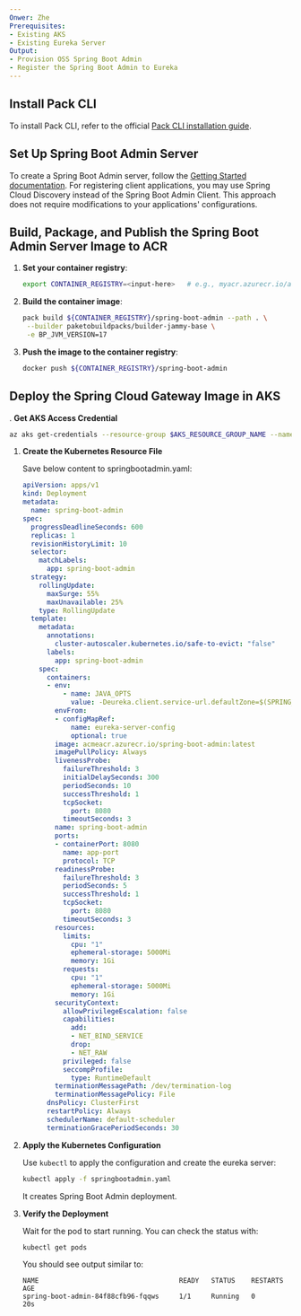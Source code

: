```yaml
---
Onwer: Zhe
Prerequisites:
- Existing AKS
- Existing Eureka Server
Output:
- Provision OSS Spring Boot Admin
- Register the Spring Boot Admin to Eureka
---
```


## Install Pack CLI

To install Pack CLI, refer to the official [Pack CLI installation guide](https://buildpacks.io/docs/for-platform-operators/how-to/integrate-ci/pack/).

## Set Up Spring Boot Admin Server

To create a Spring Boot Admin server, follow the [Getting Started documentation](https://docs.spring-boot-admin.com/3.0.0/getting-started.html). For registering client applications, you may use Spring Cloud Discovery instead of the Spring Boot Admin Client. This approach does not require modifications to your applications' configurations.

## Build, Package, and Publish the Spring Boot Admin Server Image to ACR

1. **Set your container registry**:
   ```bash
   export CONTAINER_REGISTRY=<input-here>   # e.g., myacr.azurecr.io/acme-fitness-store or myname/acme-fitness-store
   ```

1. **Build the container image**:
   ```bash
   pack build ${CONTAINER_REGISTRY}/spring-boot-admin --path . \
    --builder paketobuildpacks/builder-jammy-base \
    -e BP_JVM_VERSION=17
   ```

1. **Push the image to the container registry**:
   ```bash
   docker push ${CONTAINER_REGISTRY}/spring-boot-admin
   ```
## Deploy the Spring Cloud Gateway Image in AKS

. **Get AKS Access Credential**

   ```bash
   az aks get-credentials --resource-group $AKS_RESOURCE_GROUP_NAME --name $AKS_CLUSTER_NAME --subscription $AKS_SUBSCRIPTION_ID --admin
   ```

1. **Create the Kubernetes Resource File**

   Save below content to springbootadmin.yaml:

   ```yaml
   apiVersion: apps/v1
   kind: Deployment
   metadata:
     name: spring-boot-admin
   spec:
     progressDeadlineSeconds: 600
     replicas: 1
     revisionHistoryLimit: 10
     selector:
       matchLabels:
         app: spring-boot-admin
     strategy:
       rollingUpdate:
         maxSurge: 55%
         maxUnavailable: 25%
       type: RollingUpdate
     template:
       metadata:
         annotations:
           cluster-autoscaler.kubernetes.io/safe-to-evict: "false"
         labels:
           app: spring-boot-admin
       spec:
         containers:
         - env:
             - name: JAVA_OPTS
               value: -Deureka.client.service-url.defaultZone=$(SPRING_EUREKA_SERVICE_URL)
           envFrom:
           - configMapRef:
               name: eureka-server-config
               optional: true
           image: acmeacr.azurecr.io/spring-boot-admin:latest
           imagePullPolicy: Always
           livenessProbe:
             failureThreshold: 3
             initialDelaySeconds: 300
             periodSeconds: 10
             successThreshold: 1
             tcpSocket:
               port: 8080
             timeoutSeconds: 3
           name: spring-boot-admin
           ports:
           - containerPort: 8080
             name: app-port
             protocol: TCP
           readinessProbe:
             failureThreshold: 3
             periodSeconds: 5
             successThreshold: 1
             tcpSocket:
               port: 8080
             timeoutSeconds: 3
           resources:
             limits:
               cpu: "1"
               ephemeral-storage: 5000Mi
               memory: 1Gi
             requests:
               cpu: "1"
               ephemeral-storage: 5000Mi
               memory: 1Gi
           securityContext:
             allowPrivilegeEscalation: false
             capabilities:
               add:
               - NET_BIND_SERVICE
               drop:
               - NET_RAW
             privileged: false
             seccompProfile:
               type: RuntimeDefault
           terminationMessagePath: /dev/termination-log
           terminationMessagePolicy: File
         dnsPolicy: ClusterFirst
         restartPolicy: Always
         schedulerName: default-scheduler
         terminationGracePeriodSeconds: 30
   ```

1. **Apply the Kubernetes Configuration**

   Use `kubectl` to apply the configuration and create the eureka server:

   ```bash
   kubectl apply -f springbootadmin.yaml
   ```

   It creates Spring Boot Admin deployment.

1. **Verify the Deployment**

   Wait for the pod to start running. You can check the status with:

   ```bash
   kubectl get pods
   ```

   You should see output similar to:

    ```
   NAME                                   READY   STATUS    RESTARTS   AGE
   spring-boot-admin-84f88cfb96-fqqws     1/1     Running   0          20s
   ```
